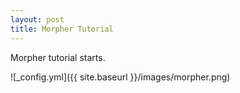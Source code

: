 ```yaml
---
layout: post
title: Morpher Tutorial
---
```


Morpher tutorial starts.

![_config.yml]({{ site.baseurl }}/images/morpher.png)

